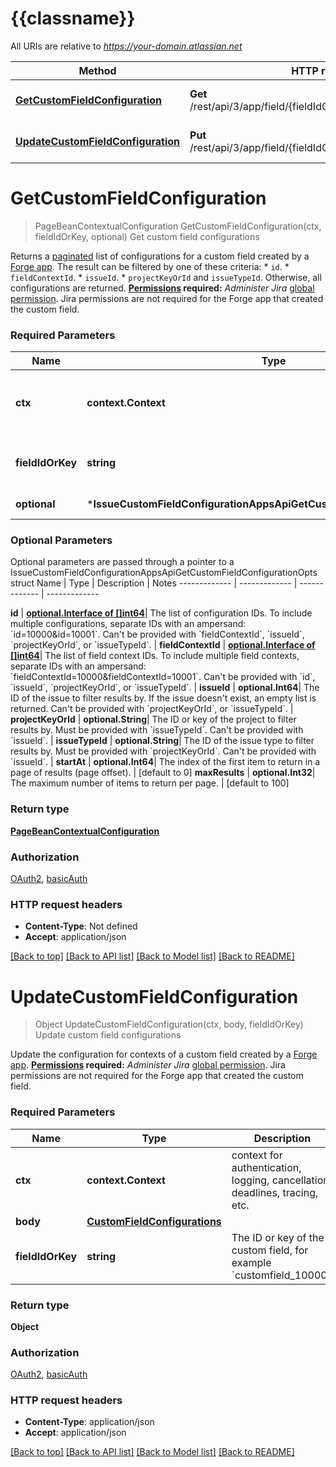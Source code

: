 # {{classname}}

All URIs are relative to *https://your-domain.atlassian.net*

Method | HTTP request | Description
------------- | ------------- | -------------
[**GetCustomFieldConfiguration**](IssueCustomFieldConfigurationAppsApi.md#GetCustomFieldConfiguration) | **Get** /rest/api/3/app/field/{fieldIdOrKey}/context/configuration | Get custom field configurations
[**UpdateCustomFieldConfiguration**](IssueCustomFieldConfigurationAppsApi.md#UpdateCustomFieldConfiguration) | **Put** /rest/api/3/app/field/{fieldIdOrKey}/context/configuration | Update custom field configurations

# **GetCustomFieldConfiguration**
> PageBeanContextualConfiguration GetCustomFieldConfiguration(ctx, fieldIdOrKey, optional)
Get custom field configurations

Returns a [paginated](#pagination) list of configurations for a custom field created by a [Forge app](https://developer.atlassian.com/platform/forge/).  The result can be filtered by one of these criteria:   *  `id`.  *  `fieldContextId`.  *  `issueId`.  *  `projectKeyOrId` and `issueTypeId`.  Otherwise, all configurations are returned.  **[Permissions](#permissions) required:** *Administer Jira* [global permission](https://confluence.atlassian.com/x/x4dKLg). Jira permissions are not required for the Forge app that created the custom field.

### Required Parameters

Name | Type | Description  | Notes
------------- | ------------- | ------------- | -------------
 **ctx** | **context.Context** | context for authentication, logging, cancellation, deadlines, tracing, etc.
  **fieldIdOrKey** | **string**| The ID or key of the custom field, for example &#x60;customfield_10000&#x60;. | 
 **optional** | ***IssueCustomFieldConfigurationAppsApiGetCustomFieldConfigurationOpts** | optional parameters | nil if no parameters

### Optional Parameters
Optional parameters are passed through a pointer to a IssueCustomFieldConfigurationAppsApiGetCustomFieldConfigurationOpts struct
Name | Type | Description  | Notes
------------- | ------------- | ------------- | -------------

 **id** | [**optional.Interface of []int64**](int64.md)| The list of configuration IDs. To include multiple configurations, separate IDs with an ampersand: &#x60;id&#x3D;10000&amp;id&#x3D;10001&#x60;. Can&#x27;t be provided with &#x60;fieldContextId&#x60;, &#x60;issueId&#x60;, &#x60;projectKeyOrId&#x60;, or &#x60;issueTypeId&#x60;. | 
 **fieldContextId** | [**optional.Interface of []int64**](int64.md)| The list of field context IDs. To include multiple field contexts, separate IDs with an ampersand: &#x60;fieldContextId&#x3D;10000&amp;fieldContextId&#x3D;10001&#x60;. Can&#x27;t be provided with &#x60;id&#x60;, &#x60;issueId&#x60;, &#x60;projectKeyOrId&#x60;, or &#x60;issueTypeId&#x60;. | 
 **issueId** | **optional.Int64**| The ID of the issue to filter results by. If the issue doesn&#x27;t exist, an empty list is returned. Can&#x27;t be provided with &#x60;projectKeyOrId&#x60;, or &#x60;issueTypeId&#x60;. | 
 **projectKeyOrId** | **optional.String**| The ID or key of the project to filter results by. Must be provided with &#x60;issueTypeId&#x60;. Can&#x27;t be provided with &#x60;issueId&#x60;. | 
 **issueTypeId** | **optional.String**| The ID of the issue type to filter results by. Must be provided with &#x60;projectKeyOrId&#x60;. Can&#x27;t be provided with &#x60;issueId&#x60;. | 
 **startAt** | **optional.Int64**| The index of the first item to return in a page of results (page offset). | [default to 0]
 **maxResults** | **optional.Int32**| The maximum number of items to return per page. | [default to 100]

### Return type

[**PageBeanContextualConfiguration**](PageBeanContextualConfiguration.md)

### Authorization

[OAuth2](../README.md#OAuth2), [basicAuth](../README.md#basicAuth)

### HTTP request headers

 - **Content-Type**: Not defined
 - **Accept**: application/json

[[Back to top]](#) [[Back to API list]](../README.md#documentation-for-api-endpoints) [[Back to Model list]](../README.md#documentation-for-models) [[Back to README]](../README.md)

# **UpdateCustomFieldConfiguration**
> Object UpdateCustomFieldConfiguration(ctx, body, fieldIdOrKey)
Update custom field configurations

Update the configuration for contexts of a custom field created by a [Forge app](https://developer.atlassian.com/platform/forge/).  **[Permissions](#permissions) required:** *Administer Jira* [global permission](https://confluence.atlassian.com/x/x4dKLg). Jira permissions are not required for the Forge app that created the custom field.

### Required Parameters

Name | Type | Description  | Notes
------------- | ------------- | ------------- | -------------
 **ctx** | **context.Context** | context for authentication, logging, cancellation, deadlines, tracing, etc.
  **body** | [**CustomFieldConfigurations**](CustomFieldConfigurations.md)|  | 
  **fieldIdOrKey** | **string**| The ID or key of the custom field, for example &#x60;customfield_10000&#x60;. | 

### Return type

**Object**

### Authorization

[OAuth2](../README.md#OAuth2), [basicAuth](../README.md#basicAuth)

### HTTP request headers

 - **Content-Type**: application/json
 - **Accept**: application/json

[[Back to top]](#) [[Back to API list]](../README.md#documentation-for-api-endpoints) [[Back to Model list]](../README.md#documentation-for-models) [[Back to README]](../README.md)

